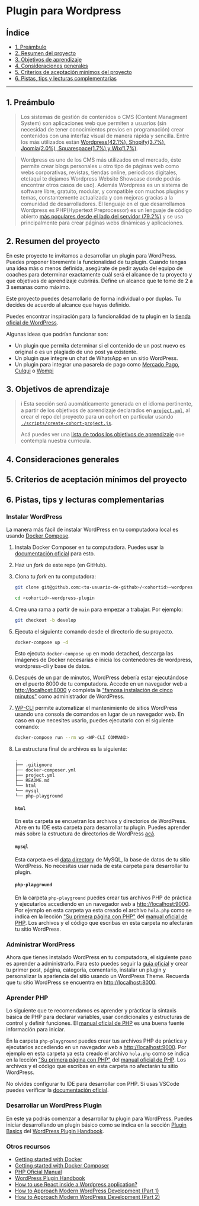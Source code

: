 # Plugin para Wordpress

## Índice

* [1. Preámbulo](#1-preámbulo)
* [2. Resumen del proyecto](#2-resumen-del-proyecto)
* [3. Objetivos de aprendizaje](#3-objetivos-de-aprendizaje)
* [4. Consideraciones generales](#4-consideraciones-generales)
* [5. Criterios de aceptación mínimos del proyecto](#5-criterios-de-aceptación-mínimos-del-proyecto)
* [6. Pistas, tips y lecturas complementarias](#6-pistas-tips-y-lecturas-complementarias)

***

## 1. Preámbulo

> Los sistemas de gestión de contenidos o CMS (Content Managment System)  son aplicaciones web que permiten a usuarios (sin necesidad de tener conocimientos previos en programación)  crear contenidos con una interfaz visual de manera rápida y sencilla. Entre los más utilizados están [Wordpress(42.1%), Shopify(3.7%), Joomla(2.0%), Squarespace(1.7%) y Wix(1.7%)](https://w3techs.com/technologies/overview/content_management).

> Wordpress es uno de los CMS más utilizados en el mercado, éste permite crear blogs personales u otro tipo de páginas web como webs corporativas, revistas, tiendas online, periodicos digitales, etc(aquí te dejamos Wordpress Website Showcase donde podrás encontrar otros casos de uso). Además Wordpress es un sistema de software libre, gratuito, modular, y compatible con muchos plugins y temas, constantemente actualizada y con mejoras gracias a la comunidad de desarrolladores. El lenguaje en el que desarrollamos Wordpress es PHP(Hypertext Preprocessor) es un lenguaje de código abierto [más populares desde el lado del servidor (79.2%)](https://w3techs.com/technologies/overview/programming_language) y se usa principalmente para crear páginas webs dinámicas y aplicaciones.

## 2. Resumen del proyecto

En este proyecto te invitamos a desarrollar un plugin para WordPress. Puedes proponer libremente la funcionalidad de tu plugin. Cuando tengas una idea más o menos definida, asegúrate de pedir ayuda del equipo de coaches para determinar exactamente cuál será el alcance de tu proyecto y que objetivos de aprendizaje cubrirás. Define un alcance que te tome de 2 a 3 semanas como máximo.

Este proyecto puedes desarrollarlo de forma individual o por duplas. Tu decides de acuerdo al alcance que hayas definido.

Puedes encontrar inspiración para la funcionalidad de tu plugin en la [tienda oficial de WordPress](https://wordpress.org/plugins/).

Algunas ideas que podrían funcionar son:
* Un plugin que permita determinar si el contenido de un post nuevo es original o es un plagiado de uno post ya existente.
* Un plugin que integre un chat de WhatsApp en un sitio WordPress.
* Un plugin para integrar una pasarela de pago como [Mercado Pago](https://www.mercadopago.com.co/developers/en/guides), [Culqui](https://docs.culqi.com/) o [Wompi](https://docs.wompi.co/)

## 3. Objetivos de aprendizaje

> ℹ️ Esta sección será auomáticamente generada en el idioma pertinente, a partir
> de los objetivos de aprendizaje declarados en [`project.yml`](./project.yml),
> al crear el repo del proyecto para un cohort en particular usando
> [`./scripts/create-cohort-project.js`](../../scripts#create-cohort-project-coaches).
>
> Acá puedes ver una [lista de todos los objetivos de aprendizaje](../../learning-objectives/data.yml)
> que contempla nuestra currícula.

## 4. Consideraciones generales



## 5. Criterios de aceptación mínimos del proyecto


## 6. Pistas, tips y lecturas complementarias

### Instalar WordPress

La manera más fácil de instalar WordPress en tu computadora local es usando [Docker Compose](https://docs.docker.com/compose/).

1. Instala Docker Composer en tu computadora. Puedes usar la [documentación oficial](https://docs.docker.com/compose/install/) para esto.

2. Haz un _fork_ de este repo (en GitHub).

3. Clona tu _fork_ en tu computadora:

    ```sh
    git clone git@github.com:<tu-usuario-de-github>/<cohortid>-wordpress-plugin.git

    cd <cohortid>-wordpress-plugin
    ```

4. Crea una rama a partir de `main` para empezar a trabajar. Por ejemplo:

   ```sh
   git checkout -b develop
   ```

5. Ejecuta el siguiente comando desde el directorio de su proyecto.

   ```sh
   docker-compose up -d
   ```
    Esto ejecuta ```docker-compose up``` en modo detached, descarga las imágenes de Docker necesarias e inicia los contenedores de wordpress, wordpress-cli y base de datos.

6. Después de un par de minutos, WordPress debería estar ejecutándose en el puerto 8000 de tu computadora. Accede en un navegador web a [http://localhost:8000](http://localhost:8000) y completa la ["famosa instalación de cinco minutos"](https://codex.wordpress.org/es:Instalando_Wordpress#La_famosa_.C2.ABInstalaci.C3.B3n_en_5_minutos.C2.BB) como administrador de WordPress.

7. [WP-CLI](https://wp-cli.org/) permite automatizar el mantenimiento de sitios WordPress usando una consola de comandos en lugar de un navegador web. En caso en que necesites usarlo, puedes ejecutarlo con el siguiente comando:

   ```sh
   docker-compose run --rm wp <WP-CLI COMMAND>
   ```

8. La estructura final de archivos es la siguiente:

    ```text
    .
    ├── .gitignore
    ├── docker-composer.yml
    ├── project.yml
    ├── README.md
    └── html
    └── mysql
    └── php-playground
    ```

    #### `html`
    En esta carpeta se encuetran los archivos y directorios de WordPress. Abre en tu IDE esta carpeta para desarrollar tu plugin. Puedes aprender más sobre la estructura de directorios de WordPress [acá](https://www.wpbeginner.com/beginners-guide/beginners-guide-to-wordpress-file-and-directory-structure/).

    #### `mysql`
    Esta carpeta es el [data directory](https://dev.mysql.com/doc/refman/8.0/en/data-directory.html) de MySQL, la base de datos de tu sitio WordPress. No necesitas usar nada de esta carpeta para desarrollar tu plugin.

    #### `php-playground`
    En la carpeta ```php-playground``` puedes crear tus archivos PHP de práctica y ejecutarlos accediendo en un navegador web a [http://localhost:9000](http://localhost:9000). Por ejemplo en esta carpeta ya esta creado el archivo ```hola.php``` como se indica en la lección ["Su primera página con PHP"](https://www.php.net/manual/es/tutorial.firstpage.php) del [manual oficial de PHP](https://www.php.net/manual/es/). Los archivos y el código que escribas en esta carpeta no afectarán tu sitio WordPress.

### Administrar WordPress

Ahora que tienes instalado WordPress en tu computadora, el siguiente paso es aprender a administrarlo. Para esto puedes seguir la [guia oficial](https://wordpress.org/support/article/first-steps-with-wordpress/) y crear tu primer post, página, categoría, comentario, instalar un plugin y personalizar la apariencia del sitio usando un WordPress Theme. Recuerda que tu sitio WordPress se encuentra en [http://localhost:8000](http://localhost:8000).

### Aprender PHP

Lo siguiente que te recomendamos es aprender y prácticar la sintaxis básica de PHP para declarar variables, usar condicionales y estructuras de control y definir funciones. El [manual oficial de PHP](https://www.php.net/manual/es/) es una buena fuente información para iniciar.

En la carpeta ```php-playground``` puedes crear tus archivos PHP de práctica y ejecutarlos accediendo en un navegador web a [http://localhost:9000](http://localhost:9000). Por ejemplo en esta carpeta ya esta creado el archivo ```hola.php``` como se indica en la lección ["Su primera página con PHP"](https://www.php.net/manual/es/tutorial.firstpage.php) del [manual oficial de PHP](https://www.php.net/manual/es/). Los archivos y el código que escribas en esta carpeta no afectarán tu sitio WordPress.

No olvides configurar tu IDE para desarrollar con PHP. Si usas VSCode puedes verificar la [documentación oficial](https://code.visualstudio.com/docs/languages/php).

### Desarrollar un WordPress Plugin

En este ya podrás comenzar a desarrollar tu plugin para WordPress. Puedes iniciar desarrollando un plugin básico como se indica en la sección [Plugin Basics](https://developer.wordpress.org/plugins/plugin-basics/) del [WordPress Plugin Handbook](https://developer.wordpress.org/plugins/).

### Otros recursos

* [Getting started with Docker](https://docs.docker.com/get-started/)
* [Getting started with Docker Composer](https://docs.docker.com/compose/gettingstarted/)
* [PHP Oficial Manual](https://www.php.net/manual/es/)
* [WordPress Plugin Handbook](https://developer.wordpress.org/plugins/)
* [How to use React inside a Wordpress application?](https://dev.to/bobman38/how-to-use-react-inside-a-wordpress-application-49i)
* [How to Approach Modern WordPress Development (Part 1)](https://www.toptal.com/wordpress/modern-wordpress-development-pt-1)
* [How to Approach Modern WordPress Development (Part 2)](https://www.toptal.com/wordpress/modern-wordpress-development-pt-2)
